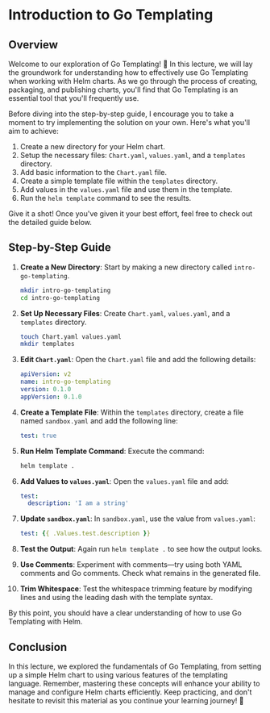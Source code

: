 # Introduction to Go Templating

## Overview

Welcome to our exploration of Go Templating! 🎉 In this lecture, we will lay the groundwork for understanding how to effectively use Go Templating when working with Helm charts. As we go through the process of creating, packaging, and publishing charts, you'll find that Go Templating is an essential tool that you'll frequently use.

Before diving into the step-by-step guide, I encourage you to take a moment to try implementing the solution on your own. Here's what you'll aim to achieve:

1. Create a new directory for your Helm chart.
2. Setup the necessary files: `Chart.yaml`, `values.yaml`, and a `templates` directory.
3. Add basic information to the `Chart.yaml` file.
4. Create a simple template file within the `templates` directory.
5. Add values in the `values.yaml` file and use them in the template.
6. Run the `helm template` command to see the results.

Give it a shot! Once you've given it your best effort, feel free to check out the detailed guide below.

## Step-by-Step Guide

1. **Create a New Directory**: Start by making a new directory called `intro-go-templating`.

   ```bash
   mkdir intro-go-templating
   cd intro-go-templating
   ```

2. **Set Up Necessary Files**: Create `Chart.yaml`, `values.yaml`, and a `templates` directory.

   ```bash
   touch Chart.yaml values.yaml
   mkdir templates
   ```

3. **Edit `Chart.yaml`**: Open the `Chart.yaml` file and add the following details:

   ```yaml
   apiVersion: v2
   name: intro-go-templating
   version: 0.1.0
   appVersion: 0.1.0
   ```

4. **Create a Template File**: Within the `templates` directory, create a file named `sandbox.yaml` and add the following line:

   ```yaml
   test: true
   ```

5. **Run Helm Template Command**: Execute the command:

   ```bash
   helm template .
   ```

6. **Add Values to `values.yaml`**: Open the `values.yaml` file and add:

   ```yaml
   test:
     description: 'I am a string'
   ```

7. **Update `sandbox.yaml`**: In `sandbox.yaml`, use the value from `values.yaml`:

   ```yaml
   test: {{ .Values.test.description }}
   ```

8. **Test the Output**: Again run `helm template .` to see how the output looks.

9. **Use Comments**: Experiment with comments—try using both YAML comments and Go comments. Check what remains in the generated file.

10. **Trim Whitespace**: Test the whitespace trimming feature by modifying lines and using the leading dash with the template syntax.

By this point, you should have a clear understanding of how to use Go Templating with Helm.

## Conclusion

In this lecture, we explored the fundamentals of Go Templating, from setting up a simple Helm chart to using various features of the templating language. Remember, mastering these concepts will enhance your ability to manage and configure Helm charts efficiently. Keep practicing, and don't hesitate to revisit this material as you continue your learning journey! 🌟
